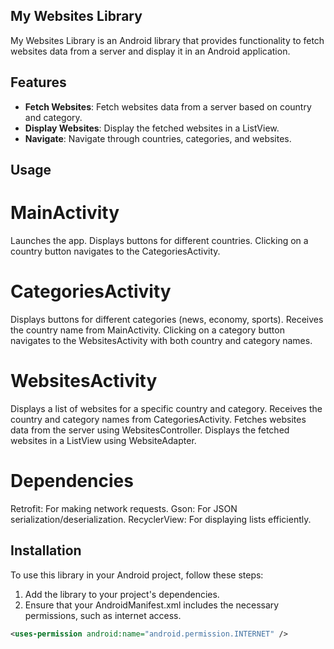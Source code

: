 ## My Websites Library

My Websites Library is an Android library that provides functionality to fetch websites data from a server and display it in an Android application.

## Features

- **Fetch Websites**: Fetch websites data from a server based on country and category.
- **Display Websites**: Display the fetched websites in a ListView.
- **Navigate**: Navigate through countries, categories, and websites.

## Usage

# MainActivity

Launches the app.
Displays buttons for different countries.
Clicking on a country button navigates to the CategoriesActivity.

# CategoriesActivity

Displays buttons for different categories (news, economy, sports).
Receives the country name from MainActivity.
Clicking on a category button navigates to the WebsitesActivity with both country and category names.

# WebsitesActivity

Displays a list of websites for a specific country and category.
Receives the country and category names from CategoriesActivity.
Fetches websites data from the server using WebsitesController.
Displays the fetched websites in a ListView using WebsiteAdapter.

# Dependencies
Retrofit: For making network requests.
Gson: For JSON serialization/deserialization.
RecyclerView: For displaying lists efficiently.

## Installation

To use this library in your Android project, follow these steps:

1. Add the library to your project's dependencies.
2. Ensure that your AndroidManifest.xml includes the necessary permissions, such as internet access.

```xml
<uses-permission android:name="android.permission.INTERNET" />

